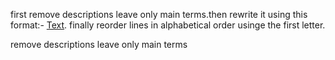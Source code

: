 first remove descriptions leave only main terms.then rewrite it using this format:- [Text](#Link). finally reorder lines in alphabetical order usinge the first letter.

remove descriptions leave only main terms